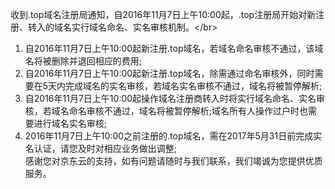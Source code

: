 收到.top域名注册局通知，自2016年11月7日上午10:00起，.top注册局开始对新注册、转入的域名实行域名命名、实名审核机制。&lt;/br&gt;
1. 自2016年11月7日上午10:00起新注册.top域名，若域名命名审核不通过，该域名将被删除并退回相应的费用;</br>
2. 自2016年11月7日上午10:00起新注册.top域名，除需通过命名审核外，同时需要在5天内完成域名的实名审核，若域名实名审核不通过，域名将被暂停解析;</br>
3. 自2016年11月7日上午10:00起操作域名注册商转入时将实行域名命名、实名审核，若域名命名审核不通过，域名将被暂停解析;域名所有人操作过户时也需要进行域名实名审核;</br>
4. 2016年11月7日上午10:00之前注册的.top域名，需在2017年5月31日前完成实名认证，请您及时对相应业务做出调整;</br>
感谢您对京东云的支持，如有问题请随时与我们联系，我们竭诚为您提供优质服务。